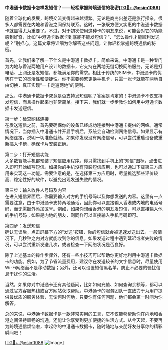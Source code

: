 **中港通卡数据卡怎样发短信？——轻松掌握跨境通信的秘密[[TG💪+ @esim1088](https://t.me/s/esim1088)]**

随着全球化的发展，跨境交流变得越来越频繁。无论是商务出差还是旅行探亲，很多人都需要在内地和香港之间保持联系。这时，一张既方便又实惠的中港通卡数据卡就显得尤为重要了。不过，对于初次使用这种卡的朋友来说，可能会对它的功能感到好奇，比如“中港通卡数据卡到底能不能发短信？”、“怎么操作才能顺利发送呢？”别担心，这篇文章将详细为你解答这些问题，让你轻松掌握跨境通信的秘密。

首先，让我们来了解一下什么是中港通卡数据卡。简单来说，中港通卡是一种专门为内地与香港两地用户设计的数据卡，它支持在两地无缝切换网络服务，无论是打电话、上网还是发短信，都能满足你的需求。相比于传统的SIM卡，中港通卡的优势在于它的灵活性和便捷性。你不需要频繁更换手机卡，只需一张卡就能在两地自由切换，真正实现“一卡走遍两地”的便利。

那么，中港通卡数据卡究竟是否支持发短信呢？答案是肯定的！中港通卡不仅支持发短信，而且操作起来也非常简单。接下来，我们就一步步教你如何用中港通卡数据卡发送短信。

第一步：检查网络连接  
在发送短信之前，首先要确保你的设备已经成功连接到中港通卡提供的网络。通常情况下，当你插入中港通卡并开启手机后，系统会自动检测网络信号。如果显示有网络连接，说明一切准备就绪。如果你发现没有网络信号，可以尝试重启设备或重新插入卡槽，确保卡片安装正确。

第二步：打开短信功能  
大多数智能手机都预装了短信应用程序。你只需找到手机上的“短信”图标，点击进入即可开始编写短信。如果你的手机没有预装短信应用，也可以通过下载第三方应用来实现这一功能。需要注意的是，在选择第三方应用时，尽量挑选那些评价较高、稳定性好的软件，以避免出现发送失败的情况。

第三步：输入收件人号码及内容  
在进入短信界面后，你需要输入对方的手机号码以及你想发送的内容。这里有一点需要注意，由于中港通卡支持两地通话，因此你可以直接输入香港或内地的电话号码，而无需额外添加区号。例如，如果你想给香港的朋友发短信，可以直接输入他的手机号码；如果是内地的朋友，则同样可以直接输入手机号码即可。

第四步：发送短信  
确认无误后，点击屏幕下方的“发送”按钮，你的短信就会被迅速发送出去。一般情况下，几秒钟之内对方就能收到你的信息。如果发送过程中遇到延迟或者失败的情况，可以尝试重新发送几次，或者检查一下网络状况是否良好。

除了上述基本的操作步骤外，还有一些小技巧可以帮助你更好地利用中港通卡数据卡的功能。例如，为了节省流量费用，建议你在发送较长的文字信息时，尽量使用Wi-Fi网络而不是移动数据；另外，还可以设置短信黑名单，防止不必要的骚扰信息干扰你的生活。

当然，如果你对中港通卡还有其他疑问，比如如何充值、如何查询余额等，都可以通过官方客服热线或官方网站获取帮助。中港通卡的服务团队一直致力于为用户提供最优质的服务体验，无论何时何地，只要你有任何问题，他们都会第一时间为你解答。

总的来说，中港通卡数据卡是一款非常实用的工具，它不仅能够帮助你在内地和香港之间保持顺畅的沟通，还能让你享受到更加便捷的生活方式。从今天起，不要再为跨境通信烦恼啦，拿起你的中港通卡数据卡，随时随地与亲朋好友分享你的精彩瞬间吧！

[[TG💪+ @esim1088](https://t.me/s/esim1088) ![Image](https://i.postimg.cc/4NQfJmqS/Snipaste-2025-05-13-00-14-12.png)]
